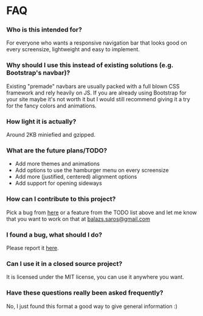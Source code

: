 # FAQ

### Who is this intended for?

For everyone who wants a responsive navigation bar that looks good on every screensize, lightweight and easy to implement.

### Why should I use this instead of existing solutions (e.g. Bootstrap's navbar)?

Existing "premade" navbars are usually packed with a full blown CSS framework and rely heavily on JS. If you are already using Bootstrap for your site maybe it's not worth it but I would still recommend giving it a try for the fancy colors and animations.

### How light it is actually?

Around 2KB miniefied and gzipped.

### What are the future plans/TODO?

- Add more themes and animations
- Add options to use the hamburger menu on every screensize
- Add more (justified, centered) alignment options
- Add support for opening sideways

### How can I contribute to this project?

Pick a bug from [here](https://github.com/balzss/luxbar/issues) or a feature from the TODO list above and let me know that you want to work on that at [balazs.saros@gmail.com](mailto:balazs.saros@gmail.com)

### I found a bug, what should I do?

Please report it [here](https://github.com/balzss/luxbar/issues).

### Can I use it in a closed source project?

It is licensed under the MIT license, you can use it anywhere you want.

### Have these questions really been asked frequently?

No, I just found this format a good way to give general information :)
